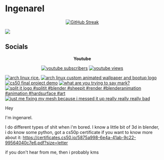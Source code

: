 # Ingenarel

<p align="center">
  <a href="https://git.io/streak-stats"><img src="https://streak-stats.demolab.com?user=ingenarel&theme=youtube-dark&border_radius=30&card_width=500&background=000000&stroke=FF0000&border=FF0000&ring=EB0000&fire=EB0000&currStreakNum=EBEBEB&sideNums=EBEBEB&currStreakLabel=EBEBEB&sideLabels=EBEBEB&dates=EBEBEB&excludeDaysLabel=EBEBEB" alt="GitHub Streak" /></a>
</p>

<img src="https://wakatime.com/share/@ingenarel/58b4bb4d-010a-480f-8b92-5eb87e6ad0e0.svg">

## Socials

<p align="center"><b>Youtube</font></b></p>

<p align="center">
  <a href="https://www.youtube.com/channel/UC90Tar8Bpx3Q8UqpM8qxWZw?sub_confirmation=1">
      <img alt="youtube subscribers" title="Subscribe to my YouTube channel" src="https://img.shields.io/youtube/channel/subscribers/UC90Tar8Bpx3Q8UqpM8qxWZw?style=for-the-badge&logo=youtube&logoColor=%23FF0000&labelColor=%23000000&color=%23FF0000"/></a>
  <a href="https://www.youtube.com/channel/UC90Tar8Bpx3Q8UqpM8qxWZw?sub_confirmation=1">
      <img alt="youtube views" title="YouTube views" src="https://img.shields.io/youtube/channel/views/UC90Tar8Bpx3Q8UqpM8qxWZw?style=for-the-badge&logo=data%3Aimage%2Fpng%3Bbase64%2CiVBORw0KGgoAAAANSUhEUgAAADIAAAAyCAYAAAAeP4ixAAAACXBIWXMAAAsTAAALEwEAmpwYAAADMUlEQVR4nO2Yy29MURjAh7QZRSkq4lXPGpH4BzyDCIk24lVqw8rCI01sbLAsSik7SwkWQuJNEC0qgnomIiHqEQtUi6mkQ%2BlPvuSbuBlz7j0zva1ZnF9yk%2Bb0fK97vu98351IxOFwOBwOh8OR8wCDgHJgF3AGeA60AAl9WnTttO4pAwojuQBQCKwHrgGdZI7IXAXW%2FZeggHHAfuCbx6lfwF2gGqgApgPFQFSf4bpWoSdyT2WSiK5aoKQ3AhBnDgI%2FPA40AZvF6Sz1bQEeePQlgAPZ6LM1ukrzPMltqYkQ9c8Crnv0fwE2AH3CTKPLHgN3gAUWciuBm8B3fW4Ayy3kFmqKJrkkPnQ3iNVAXBW2axr0BUqBFT5ydT4FXhtw6qVqo0pfAOpDRTYB5GkxJ7kCjAf6A%2Fu0Rsp9TiKIZQbZNap7r9qaoLea0KW282yDGAI0qPBvYLvkKTADeOFxJu3toukURINBdopnj9iaqaezU31B66goKIhRwFMV%2BAws0vWqNH2iwKBDUjCIuEF2QMo%2BsblV%2F7cYaNX1J8BIv6J%2BrRtfAZOBfsARgzODeyCQIsP%2BY5pqcmLNutb8zyUg0QEvdcNDYISuSdMyMdXgjNxOQdQbZKf5yDwCxqhf8jfq89%2BT0aaW3Cw1UpJSD%2BlIe4vIFWsRyFKfYvdDTmEiMBR4rGtNXgW39O3LSDEJeEMwR9M5o%2Fpk1DBR4yN33MLueyCmU8F98T2dIrnD32JH3G%2BMkCtWUsjTEOtNJ6H7xTGb%2BhLeycmYFEU9KWZLXSQkgEMZ2pbuHzUpGwY0ZqDsJzAvhCDmZ%2FgZ0Ci%2BBiktAE5loFQGyVg3gohpz7LlpLQFW%2BXSTWt0LLCh1WaQNAyIbZY2uoA94ls2b6vM002DkBHihMxkFnpHA4dTPqz8kBNbknEAKUbHAhewJ6Gj90ZgjqaOPHOBTfpJIHtsOS%2BNsFtBpAS0FvhE7%2FERqAwtgJRgBgLbgK89GEA7sDtwwg0poGL9AeFDiAGIruoe%2B1YPCChfvhSBi0BHFs53aP3JfJYfyQV05Jfi3gGcA57p1dqpjbNN187qntnGzuxwOBwOh8PhiOQSfwBK1TD9WNfWAQAAAABJRU5ErkJggg%3D%3D&labelColor=%23000000&color=%23FF0000"/></a> 

<p align="center">
  
  <!-- BEGIN YOUTUBE-CARDS -->
[![arch linux rice.](https://ytcards.demolab.com/?id=KXVA0BurqZo&title=arch+linux+rice.&lang=en&timestamp=1720536594&background_color=%230d1117&title_color=%23ffffff&stats_color=%23dedede&max_title_lines=1&width=250&border_radius=5 "arch linux rice.")](https://www.youtube.com/watch?v=KXVA0BurqZo)
[![arch linux custom animated wallpaper and bootup logo](https://ytcards.demolab.com/?id=iBhPaGOa25E&title=arch+linux+custom+animated+wallpaper+and+bootup+logo&lang=en&timestamp=1719851635&background_color=%230d1117&title_color=%23ffffff&stats_color=%23dedede&max_title_lines=1&width=250&border_radius=5 "arch linux custom animated wallpaper and bootup logo")](https://www.youtube.com/watch?v=iBhPaGOa25E)
[![cs50 final project demo](https://ytcards.demolab.com/?id=zYW4sei4UR8&title=cs50+final+project+demo&lang=en&timestamp=1718189870&background_color=%230d1117&title_color=%23ffffff&stats_color=%23dedede&max_title_lines=1&width=250&border_radius=5 "cs50 final project demo")](https://www.youtube.com/watch?v=zYW4sei4UR8)
[![what are you trying to say mark?](https://ytcards.demolab.com/?id=K_Ma63A_nNw&title=what+are+you+trying+to+say+mark%3F&lang=en&timestamp=1713137692&background_color=%230d1117&title_color=%23ffffff&stats_color=%23dedede&max_title_lines=1&width=250&border_radius=5 "what are you trying to say mark?")](https://www.youtube.com/watch?v=K_Ma63A_nNw)
[![split it logo #splitit #blender #sheepit #render #blenderanimation #animation #hardsurface #art](https://ytcards.demolab.com/?id=YEf1E0bYkYs&title=split+it+logo+%23splitit+%23blender+%23sheepit+%23render+%23blenderanimation+%23animation+%23hardsurface+%23art&lang=en&timestamp=1711859773&background_color=%230d1117&title_color=%23ffffff&stats_color=%23dedede&max_title_lines=1&width=250&border_radius=5 "split it logo #splitit #blender #sheepit #render #blenderanimation #animation #hardsurface #art")](https://www.youtube.com/watch?v=YEf1E0bYkYs)
[![just me fixing my mesh because i messed it up really really really bad](https://ytcards.demolab.com/?id=kKRjdCUPYOY&title=just+me+fixing+my+mesh+because+i+messed+it+up+really+really+really+bad&lang=en&timestamp=1711494995&background_color=%230d1117&title_color=%23ffffff&stats_color=%23dedede&max_title_lines=1&width=250&border_radius=5 "just me fixing my mesh because i messed it up really really really bad")](https://www.youtube.com/watch?v=kKRjdCUPYOY)
<!-- END YOUTUBE-CARDS -->

</p>

Hey

I'm ingenarel.

I do different types of shit when i'm bored.
I know a little bit of 3d in blender, i do know some python, got a cs50p certificate if you want to know more about it:
https://certificates.cs50.io/5875a998-6e4a-41ab-9c22-99564040c7e6.pdf?size=letter

if you don't hear from me, then i probably kms
